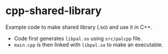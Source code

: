 # cpp-shared-library

Example code to make shared library (.so) and use it in C++.

- Code first generates `libpal.so` using `src/palcpp` file.
- `main.cpp` is then linked with `libpal.so` to make an executable.
